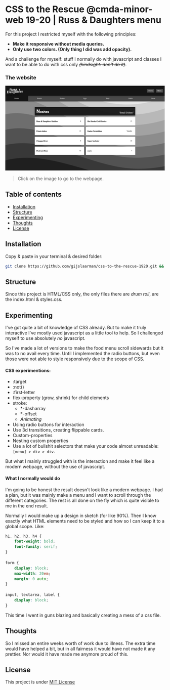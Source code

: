 # CSS to the Rescue @cmda-minor-web 19-20 | Russ & Daughters menu

For this project I restricted myself with the following principles:
- **Make it responsive without media queries.**
- **Only use two colors. (Only thing I did was add opacity).**

And a challenge for myself: stuff I normally do with javascript and classes I want to be able to do with css only ~~*(hindsight: don't do it)*~~.

### The website
[![Screenshot](assets/screenshot.jpg)](https://gijslaarman.github.io/css-to-the-rescue-1920)
> Click on the image to go to the webpage.

## Table of contents
- [Installation](#installation)
- [Structure](#structure)
- [Experimenting](#experimenting)
- [Thoughts](#thoughts)
- [License](#license)

## Installation
Copy & paste in your terminal & desired folder:
```bash
git clone https://github.com/gijslaarman/css-to-the-rescue-1920.git && cd css-to-the-rescue-1920
```

## Structure
Since this project is HTML/CSS only, the only files there are _drum roll_, are the index.html & styles.css.

## Experimenting
I've got quite a bit of knowledge of CSS already. But to make it truly interactive I've mostly used javascript as a little tool to help. So I challenged myself to use absolutely _no_ javascript.

So I've made a lot of versions to make the food menu scroll sidewards but it was to no avail every time. Until I implemented the radio buttons, but even those were not able to style responsively due to the scope of CSS.

#### CSS experimentions:
- :target
- :not()
- :first-letter
- flex-property (grow, shrink) for child elements
- stroke:
    - *-dasharray
    - *-offset
    - _Animating_
- Using radio buttons for interaction
- Use 3d transitions, creating flippable cards.
- Custom-properties
- Nesting custom properties
- Use a lot of bullshit selectors that make your code almost unreadable: `[menu] > div > div`.

But what I mainly struggled with is the interaction and make it feel like a modern webpage, without the use of javascript. 

#### What I normally would do
I'm going to be honest the result doesn't look like a modern webpage. I had a plan, but it was mainly make a menu and I want to scroll through the different categories. The rest is all done on the fly which is quite visible to me in the end result.

Normally I would make up a design in sketch (for like 90%). Then I know exactly what HTML elements need to be styled and how so I can keep it to a global scope. Like:
```css
h1, h2, h3, h4 {
    font-weight: bold;
    font-family: serif;
}

form {
    display: block;
    max-width: 20em;
    margin: 0 auto;
}

input, textarea, label {
    display: block;
}
``` 
This time I went in guns blazing and basically creating a mess of a css file.

## Thoughts
So I missed an entire weeks worth of work due to illness. The extra time would have helped a bit, but in all fairness it would have not made it any prettier. Nor would it have made me anymore proud of this. 

## License
This project is under [MIT License](https://github.com/gijslaarman/css-to-the-rescue-1920/blob/master/LICENSE)
